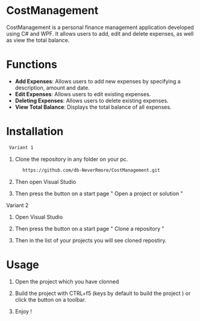 # CostManagement
CostManagement is a personal finance management application developed using C# and WPF. 
     It allows users to add, edit and delete expenses, as well as view the total balance.
     
# Functions
- **Add Expenses**: Allows users to add new expenses by specifying a description, amount and date.
- **Edit Expenses**: Allows users to edit existing expenses.
- **Deleting Expenses**: Allows users to delete existing expenses.
- **View Total Balance**: Displays the total balance of all expenses.

# Installation 

```markdown
 Variant 1
 ```

 1. Clone the repository in any folder on your pc.
    
  ```bash
        https://github.com/db-NeverRmore/CostManagement.git
  ```
 2. Then open Visual Studio

 3.  Then press the button on a start page  " Open a project or solution "

  Variant 2

  1. Open Visual Studio

  2.  Then press the button on a start page " Clone a repository "

  3.  Then in the list of your projects you will see cloned repostiry.


  # Usage
1. Open the project which you have clonned
      
2. Build the project with CTRL+f5 (keys by default to build the project ) or click the button on a toolbar.

3. Enjoy !


    



